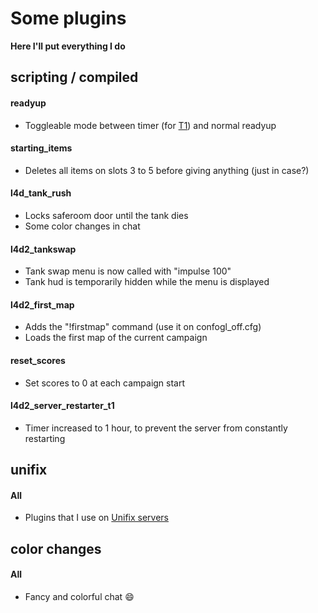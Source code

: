 # Some plugins
**Here I'll put everything I do**

## scripting / compiled
#### readyup
- Toggleable mode between timer (for [T1](https://github.com/misdocumeno/Unifix_T1)) and normal readyup

#### starting_items
- Deletes all items on slots 3 to 5 before giving anything (just in case?)

#### l4d_tank_rush
- Locks saferoom door until the tank dies
- Some color changes in chat

#### l4d2_tankswap
- Tank swap menu is now called with "impulse 100"
- Tank hud is temporarily hidden while the menu is displayed

#### l4d2_first_map
- Adds the "!firstmap" command (use it on confogl_off.cfg)
- Loads the first map of the current campaign

#### reset_scores
- Set scores to 0 at each campaign start

#### l4d2_server_restarter_t1
- Timer increased to 1 hour, to prevent the server from constantly restarting

## unifix
#### All
- Plugins that I use on [Unifix servers](https://steamcommunity.com/groups/UnifixServers)

## color changes
#### All
- Fancy and colorful chat 😄
